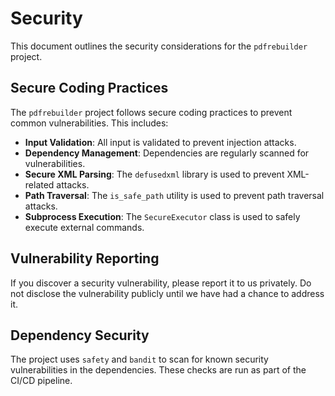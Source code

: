 # Security

This document outlines the security considerations for the `pdfrebuilder` project.

## Secure Coding Practices

The `pdfrebuilder` project follows secure coding practices to prevent common vulnerabilities. This includes:

-   **Input Validation**: All input is validated to prevent injection attacks.
-   **Dependency Management**: Dependencies are regularly scanned for vulnerabilities.
-   **Secure XML Parsing**: The `defusedxml` library is used to prevent XML-related attacks.
-   **Path Traversal**: The `is_safe_path` utility is used to prevent path traversal attacks.
-   **Subprocess Execution**: The `SecureExecutor` class is used to safely execute external commands.

## Vulnerability Reporting

If you discover a security vulnerability, please report it to us privately. Do not disclose the vulnerability publicly until we have had a chance to address it.

## Dependency Security

The project uses `safety` and `bandit` to scan for known security vulnerabilities in the dependencies. These checks are run as part of the CI/CD pipeline.

